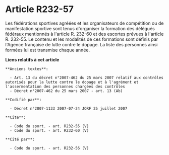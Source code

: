 # Article R232-57

Les fédérations sportives agréées et les organisateurs de compétition ou de manifestation sportive sont tenus d'organiser la
formation des délégués fédéraux mentionnés à l'article R. 232-60 et des escortes prévues à l'article R. 232-55. Le contenu et
les modalités de ces formations sont définis par l'Agence française de lutte contre le dopage. La liste des personnes ainsi
formées lui est transmise chaque année.

**Liens relatifs à cet article**

	**Anciens textes**:

	  - Art. 13 du décret n°2007-462 du 25 mars 2007 relatif aux contrôles autorisés pour la lutte contre le dopage et à l'agrément et l'assermentation des personnes chargées des contrôles
	  - Décret n°2007-462 du 25 mars 2007 - art. 13 (Ab)

	**Codifié par**:

	  - Décret n°2007-1133 2007-07-24 JORF 25 juillet 2007

	**Cite**:

	  - Code du sport. - art. R232-55 (V)
	  - Code du sport. - art. R232-60 (V)

	**Cité par**:

	  - Code du sport. - art. R232-56 (V)
